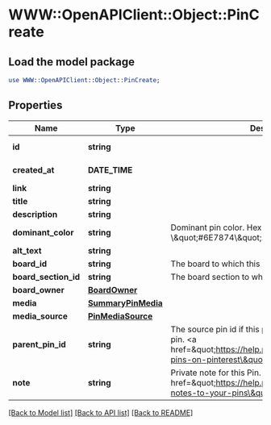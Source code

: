 # WWW::OpenAPIClient::Object::PinCreate

## Load the model package
```perl
use WWW::OpenAPIClient::Object::PinCreate;
```

## Properties
Name | Type | Description | Notes
------------ | ------------- | ------------- | -------------
**id** | **string** |  | [optional] [readonly] 
**created_at** | **DATE_TIME** |  | [optional] [readonly] 
**link** | **string** |  | [optional] 
**title** | **string** |  | [optional] 
**description** | **string** |  | [optional] 
**dominant_color** | **string** | Dominant pin color. Hex number, e.g. \\\&quot;#6E7874\\\&quot;. | [optional] 
**alt_text** | **string** |  | [optional] 
**board_id** | **string** | The board to which this Pin belongs. | [optional] 
**board_section_id** | **string** | The board section to which this Pin belongs. | [optional] 
**board_owner** | [**BoardOwner**](BoardOwner.md) |  | [optional] 
**media** | [**SummaryPinMedia**](SummaryPinMedia.md) |  | [optional] 
**media_source** | [**PinMediaSource**](PinMediaSource.md) |  | [optional] 
**parent_pin_id** | **string** | The source pin id if this pin was saved from another pin. &lt;a href&#x3D;\&quot;https://help.pinterest.com/article/save-pins-on-pinterest\&quot;&gt;Learn more&lt;/a&gt;. | [optional] 
**note** | **string** | Private note for this Pin. &lt;a href&#x3D;\&quot;https://help.pinterest.com/en/article/add-notes-to-your-pins\&quot;&gt;Learn more&lt;/a&gt;. | [optional] 

[[Back to Model list]](../README.md#documentation-for-models) [[Back to API list]](../README.md#documentation-for-api-endpoints) [[Back to README]](../README.md)


